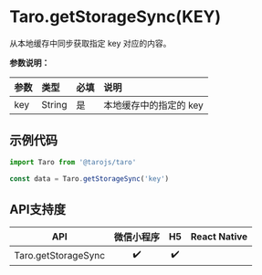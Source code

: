 # Taro.getStorageSync(KEY)

从本地缓存中同步获取指定 key 对应的内容。

**参数说明：**

| 参数 | 类型   | 必填 | 说明                   |
| :--- | :----- | :--- | :--------------------- |
| key  | String | 是   | 本地缓存中的指定的 key |

## 示例代码

```jsx
import Taro from '@tarojs/taro'

const data = Taro.getStorageSync('key')
```

## API支持度

|         API         | 微信小程序 |  H5  | React Native |
| :-----------------: | :--------: | :--: | :----------: |
| Taro.getStorageSync |     ✔️      |  ✔️   |              |